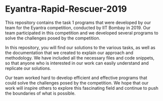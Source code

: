 # Eyantra-Rapid-Rescuer-2019

This repository contains the task 1 programs that were developed by our team for the Eyantra competition, conducted by IIT Bombay in 2019. Our team participated in this competition and we developed several programs to solve the challenges posed by the competition.

In this repository, you will find our solutions to the various tasks, as well as the documentation that we created to explain our approach and methodology. We have included all the necessary files and code snippets, so that anyone who is interested in our work can easily understand and replicate our solutions.

Our team worked hard to develop efficient and effective programs that could solve the challenges posed by the competition. We hope that our work will inspire others to explore this fascinating field and continue to push the boundaries of what is possible.
